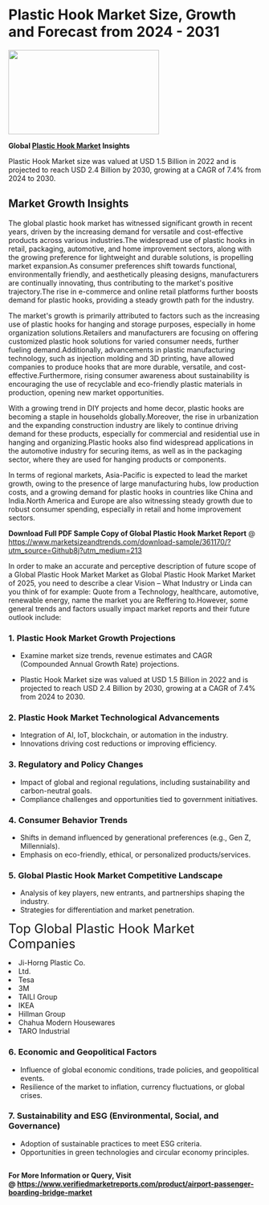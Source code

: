 <H1>Plastic Hook Market Size, Growth and Forecast from 2024 - 2031</H1><img class="aligncenter size-medium wp-image-584254" src="https://thirdeyenews.in/wp-content/uploads/2024/09/Global-Market-Research-300x168.jpeg" alt="" width="300" height="168" /><p><strong>Global&nbsp;<a href="https://www.marketsizeandtrends.com/download-sample/361170/?utm_source=Github8j?utm_medium=213">Plastic Hook Market</a> Insights</strong></p><p>Plastic Hook Market size was valued at USD 1.5 Billion in 2022 and is projected to reach USD 2.4 Billion by 2030, growing at a CAGR of 7.4% from 2024 to 2030.</p><p><h2>Market Growth Insights</h2> <p>The global plastic hook market has witnessed significant growth in recent years, driven by the increasing demand for versatile and cost-effective products across various industries.The widespread use of plastic hooks in retail, packaging, automotive, and home improvement sectors, along with the growing preference for lightweight and durable solutions, is propelling market expansion.As consumer preferences shift towards functional, environmentally friendly, and aesthetically pleasing designs, manufacturers are continually innovating, thus contributing to the market's positive trajectory.The rise in e-commerce and online retail platforms further boosts demand for plastic hooks, providing a steady growth path for the industry.</p> <p>The market's growth is primarily attributed to factors such as the increasing use of plastic hooks for hanging and storage purposes, especially in home organization solutions.Retailers and manufacturers are focusing on offering customized plastic hook solutions for varied consumer needs, further fueling demand.Additionally, advancements in plastic manufacturing technology, such as injection molding and 3D printing, have allowed companies to produce hooks that are more durable, versatile, and cost-effective.Furthermore, rising consumer awareness about sustainability is encouraging the use of recyclable and eco-friendly plastic materials in production, opening new market opportunities.</p> <p>With a growing trend in DIY projects and home decor, plastic hooks are becoming a staple in households globally.Moreover, the rise in urbanization and the expanding construction industry are likely to continue driving demand for these products, especially for commercial and residential use in hanging and organizing.Plastic hooks also find widespread applications in the automotive industry for securing items, as well as in the packaging sector, where they are used for hanging products or components.</p> <p>In terms of regional markets, Asia-Pacific is expected to lead the market growth, owing to the presence of large manufacturing hubs, low production costs, and a growing demand for plastic hooks in countries like China and India.North America and Europe are also witnessing steady growth due to robust consumer spending, especially in retail and home improvement sectors.</p> <p><span class=""><strong>Download Full PDF Sample Copy of Global Plastic Hook Market Report</strong> @ <a href="https://www.marketsizeandtrends.com/download-sample/361170/?utm_source=Github8j?utm_medium=213" target="_blank">https://www.marketsizeandtrends.com/download-sample/361170/?utm_source=Github8j?utm_medium=213</a></span></p><p>In order to make an accurate and perceptive description of future scope of a Global&nbsp;Plastic Hook Market Market as Global&nbsp;Plastic Hook Market Market of 2025, you need to describe a clear Vision &ndash; What Industry or Linda can you think of for example: Quote from a Technology, healthcare, automotive, renewable energy, name the market you are Reffering to.However, some general trends and factors usually impact market reports and their future outlook include:</p><h3>1.&nbsp;<strong>Plastic Hook Market Growth Projections</strong></h3><ul><li>Examine market size trends, revenue estimates and CAGR (Compounded Annual Growth Rate) projections.</li><li><p>Plastic Hook Market size was valued at USD 1.5 Billion in 2022 and is projected to reach USD 2.4 Billion by 2030, growing at a CAGR of 7.4% from 2024 to 2030.</p></li></ul><h3>2.&nbsp;<strong>Plastic Hook Market Technological Advancements</strong></h3><ul><li>Integration of AI, IoT, blockchain, or automation in the industry.</li><li>Innovations driving cost reductions or improving efficiency.</li></ul><h3>3.&nbsp;<strong>Regulatory and Policy Changes</strong></h3><ul><li>Impact of global and regional regulations, including sustainability and carbon-neutral goals.</li><li>Compliance challenges and opportunities tied to government initiatives.</li></ul><h3>4.&nbsp;<strong>Consumer Behavior Trends</strong></h3><ul><li>Shifts in demand influenced by generational preferences (e.g., Gen Z, Millennials).</li><li>Emphasis on eco-friendly, ethical, or personalized products/services.</li></ul><h3>5.&nbsp;<strong>Global Plastic Hook Market Competitive Landscape</strong></h3><ul><li>Analysis of key players, new entrants, and partnerships shaping the industry.</li><li>Strategies for differentiation and market penetration.</li></ul><p data-pm-slice="1 1 []"><span style="color: inherit; font-family: inherit; font-size: 25px;">Top Global Plastic Hook Market Companies</span></p><div class="" data-test-id=""><p><li>Ji-Horng Plastic Co.</li><li> Ltd.</li><li> Tesa</li><li> 3M</li><li> TAILI Group</li><li> IKEA</li><li> Hillman Group</li><li> Chahua Modern Housewares</li><li> TARO Industrial</li></p></div><h3>6.&nbsp;<strong>Economic and Geopolitical Factors</strong></h3><ul><li>Influence of global economic conditions, trade policies, and geopolitical events.</li><li>Resilience of the market to inflation, currency fluctuations, or global crises.</li></ul><h3>7.&nbsp;<strong>Sustainability and ESG (Environmental, Social, and Governance)</strong></h3><ul><li>Adoption of sustainable practices to meet ESG criteria.</li><li>Opportunities in green technologies and circular economy principles.</li></ul><h2><strong style="font-size: 14px;">For More Information or Query, Visit @&nbsp;</strong><a style="background-color: #ffffff; font-size: 14px;" href="https://www.marketsizeandtrends.com/report/plastic-hook-market/" target="_blank">https://www.verifiedmarketreports.com/product/airport-passenger-boarding-bridge-market</a></h2>